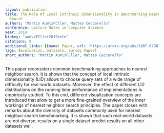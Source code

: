 ```yaml
---
layout: publication
title: The Role Of Local Intrinsic Dimensionality In Benchmarking Nearest Neighbor
  Search
authors: "Martin Aum\xFCller, Matteo Ceccarello"
conference: Lecture Notes in Computer Science
year: 2019
bibkey: "aum\xFCller2019role"
citations: 8
additional_links: [{name: Paper, url: 'https://arxiv.org/abs/1907.07387'}]
tags: [Evaluation, Datasets, Survey Paper]
short_authors: "Martin Aum\xFCller, Matteo Ceccarello"
---
```

This paper reconsiders common benchmarking approaches to nearest neighbor
search. It is shown that the concept of local intrinsic dimensionality (LID)
allows to choose query sets of a wide range of difficulty for real-world
datasets. Moreover, the effect of different LID distributions on the running
time performance of implementations is empirically studied. To this end,
different visualization concepts are introduced that allow to get a more
fine-grained overview of the inner workings of nearest neighbor search
principles. The paper closes with remarks about the diversity of datasets
commonly used for nearest neighbor search benchmarking. It is shown that such
real-world datasets are not diverse: results on a single dataset predict
results on all other datasets well.